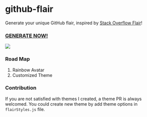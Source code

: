 # github-flair
Generate your unique GitHub flair, inspired by [Stack Overflow Flair](http://stackoverflow.com/users/flair)! 

### [GENERATE NOW!](https://markocen.github.io/github-flair/) 

![](https://cdn.rawgit.com/MarkoCen/github-flair/ab4f277c/sample.PNG)

### Road Map
 1. Rainbow Avatar
 2. Customized Theme
 
### Contribution
If you are not satisfied with themes I created, a theme PR is always welcomed. You could create new theme by add theme options in `flairStyles.js` file.




